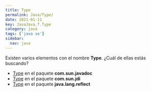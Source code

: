 ```yaml
---
title: Type
permalink: Java/Type/
date: 2021-01-11
key: JavaJava.T.Type
category: java
tags: ['java se']
sidebar: 
  nav: java
---
```


Existen varios elementos con el nombre **Type**. ¿Cuál de ellas estás buscando?
<ul>
<li><a href="/Java/Type-com-sun-javadoc/">Type</a> en el paquete <strong>com.sun.javadoc</strong></li>
<li><a href="/Java/Type-com-sun-jdi/">Type</a> en el paquete <strong>com.sun.jdi</strong></li>
<li><a href="/Java/Type-java-lang-reflect/">Type</a> en el paquete <strong>java.lang.reflect</strong></li>
<ul>
